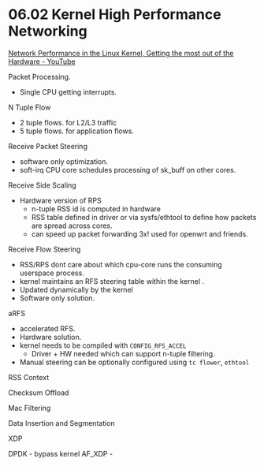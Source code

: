 # 06.02 Kernel High Performance Networking

[Network Performance in the Linux Kernel, Getting the most out of the Hardware - YouTube](https://www.youtube.com/watch?v=g4w3ydS62S0)

Packet Processing. 
- Single CPU getting interrupts. 

N Tuple Flow
- 2 tuple flows.  for L2/L3 traffic
- 5 tuple flows. for application flows. 

Receive Packet Steering 
- software only optimization. 
- soft-irq CPU core  schedules processing of sk_buff on other cores. 

Receive Side Scaling
- Hardware version of RPS
	- n-tuple RSS id is computed in hardware
	- RSS table defined in driver or via sysfs/ethtool  to define how packets are spread across cores. 
	- can speed up  packet forwarding 3x!  used for openwrt and friends. 

Receive Flow Steering
- RSS/RPS dont care about which cpu-core runs the consuming userspace process.
- kernel maintains an RFS steering table within the kernel .
- Updated dynamically by the kernel
- Software only solution. 

aRFS
- accelerated RFS. 
- Hardware solution. 
- kernel needs to be compiled with `CONFIG_RFS_ACCEL`
	- Driver + HW  needed which can support n-tuple filtering. 
- Manual steering can be optionally configured using `tc flower`, `ethtool`


RSS Context



Checksum Offload

Mac Filtering

Data Insertion and Segmentation

XDP

DPDK - bypass kernel
AF_XDP - 